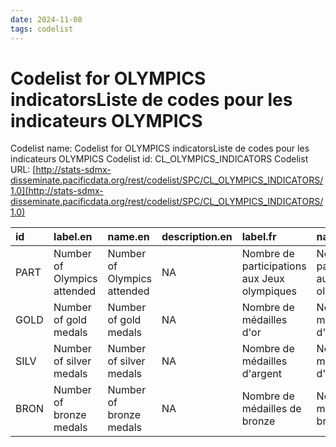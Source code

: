 ```yaml
---
date: 2024-11-08
tags: codelist
---
```


# Codelist for OLYMPICS indicatorsListe de codes pour les indicateurs OLYMPICS

Codelist name: Codelist for OLYMPICS indicatorsListe de codes pour les indicateurs OLYMPICS
Codelist id: CL_OLYMPICS_INDICATORS
Codelist URL: [http://stats-sdmx-disseminate.pacificdata.org/rest/codelist/SPC/CL_OLYMPICS_INDICATORS/1.0](http://stats-sdmx-disseminate.pacificdata.org/rest/codelist/SPC/CL_OLYMPICS_INDICATORS/1.0)

|id   |label.en                    |name.en                     |description.en |label.fr                                     |name.fr                                      |description.fr |
|:----|:---------------------------|:---------------------------|:--------------|:--------------------------------------------|:--------------------------------------------|:--------------|
|PART |Number of Olympics attended |Number of Olympics attended |NA             |Nombre de participations aux Jeux olympiques |Nombre de participations aux Jeux olympiques |NA             |
|GOLD |Number of gold medals       |Number of gold medals       |NA             |Nombre de médailles d'or                     |Nombre de médailles d'or                     |NA             |
|SILV |Number of silver medals     |Number of silver medals     |NA             |Nombre de médailles d'argent                 |Nombre de médailles d'argent                 |NA             |
|BRON |Number of bronze medals     |Number of bronze medals     |NA             |Nombre de médailles de bronze                |Nombre de médailles de bronze                |NA             |
